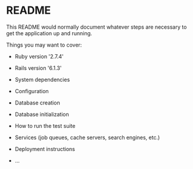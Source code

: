 # README

This README would normally document whatever steps are necessary to get the
application up and running.

Things you may want to cover:

* Ruby version
  '2.7.4'

* Rails version
  '6.1.3'

* System dependencies

* Configuration

* Database creation

* Database initialization

* How to run the test suite

* Services (job queues, cache servers, search engines, etc.)

* Deployment instructions

* ...
